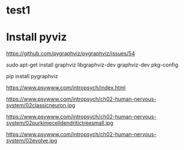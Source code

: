 
# test1
# Install pyviz
https://github.com/pygraphviz/pygraphviz/issues/54

sudo apt-get install graphviz libgraphviz-dev graphviz-dev pkg-config
<p>
pip install pygraphviz


https://www.psywww.com/intropsych/index.html

https://www.psywww.com/intropsych/ch02-human-nervous-system/02classicneuron.jpg

https://www.psywww.com/intropsych/ch02-human-nervous-system/02purkinjecelldendritictreesmall.jpg

https://www.psywww.com/intropsych/ch02-human-nervous-system/02evolve.jpg

